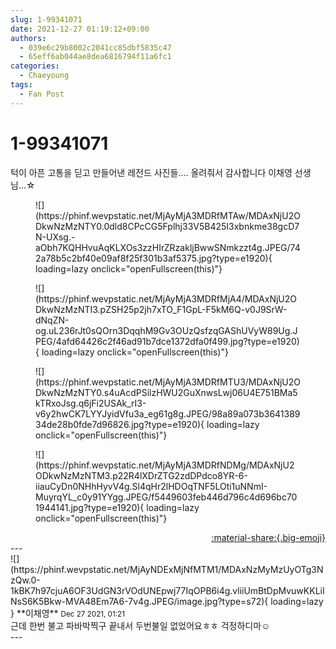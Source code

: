 ```yaml
---
slug: 1-99341071
date: 2021-12-27 01:19:12+09:00
authors:
  - 039e6c29b8002c2041cc85dbf5835c47
  - 65eff6ab044ae8dea6816794f11a6fc1
categories:
  - Chaeyoung
tags:
  - Fan Post
---
```


# 1-99341071

<div class="post-container" markdown="1">
<div class="content-container md-sidebar__scrollwrap" markdown="1">

턱이 아픈 고통을 딛고 만들어낸 레전드 사진들.... 올려줘서 감사합니다 이채영 선생님...☆
<figure markdown="1">
![](https://phinf.wevpstatic.net/MjAyMjA3MDRfMTAw/MDAxNjU2ODkwNzMzNTY0.0dld8CPcCG5Fplhj33V5B425I3xbnkme38gcD7N-UXsg.-aObh7KQHHvuAqKLXOs3zzHIrZRzakljBwwSNmkzzt4g.JPEG/742a78b5c2bf40e09af8f25f301b3af5375.jpg?type=e1920){ loading=lazy onclick="openFullscreen(this)"}
</figure>

<figure markdown="1">
![](https://phinf.wevpstatic.net/MjAyMjA3MDRfMjA4/MDAxNjU2ODkwNzMzNTI3.pZSH25p2jh7xTO_F1GpL-F5kM6Q-v0J9SrW-dNqZN-og.uL236rJt0sQOrn3DqqhM9Gv3OUzQsfzqGAShUVyW89Ug.JPEG/4afd64426c2f46ad91b7dce1372dfa0f499.jpg?type=e1920){ loading=lazy onclick="openFullscreen(this)"}
</figure>

<figure markdown="1">
![](https://phinf.wevpstatic.net/MjAyMjA3MDRfMTU3/MDAxNjU2ODkwNzMzNTY0.s4uAcdPSilzHWU2GuXnwsLwj06U4E751BMa5kTRxoJsg.q6jFi2USAk_rI3-v6y2hwCK7LYYJyidVfu3a_eg61g8g.JPEG/98a89a073b364138934de28b0fde7d96826.jpg?type=e1920){ loading=lazy onclick="openFullscreen(this)"}
</figure>

<figure markdown="1">
![](https://phinf.wevpstatic.net/MjAyMjA3MDRfNDMg/MDAxNjU2ODkwNzMzNTM3.p22R4lXDrZTG2zdDPdco8YR-6-iiauCyDn0NHhHyvV4g.Sl4qHr2lHDOqTNF5LOti1uNNmI-MuyrqYL_c0y91YYgg.JPEG/f5449603feb446d796c4d696bc701944141.jpg?type=e1920){ loading=lazy onclick="openFullscreen(this)"}
</figure>


</div>
</div>

<div style="text-align: right;" markdown="1">
<a href="https://weverse.io/fromis9/fanpost/1-99341071" style="text-align: right;">:material-share:{.big-emoji}</a>
</div>
---

<div class="comments-container md-sidebar__scrollwrap" markdown="1">
<div class="comment" markdown="1">
<div class='id-container' markdown="1">
![](https://phinf.wevpstatic.net/MjAyNDExMjNfMTM1/MDAxNzMyMzUyOTg3NzQw.0-1kBK7h97cjuA6OF3UdGN3rVOdUNEpwj77IqOPB6i4g.vliiUmBtDpMvuwKKLiINsS6K5Bkw-MVA48Em7A6-7v4g.JPEG/image.jpg?type=s72){ loading=lazy }
**<span class="artist">이채영</span>** <small>Dec 27 2021, 01:21</small><br>
</div>
<div class='comment-body' markdown="1">
근데 한번 불고 파바박찍구 끝내서 두번불일 없었어요ㅎㅎ 걱정하디마☺️
</div>
</div>
</div>
---
